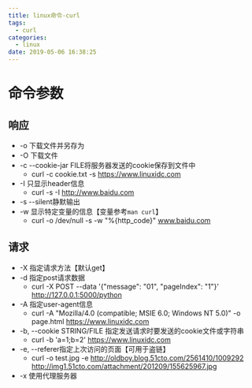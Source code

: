 ```yaml
---
title: linux命令-curl
tags:
  - curl
categories:
  - linux
date: 2019-05-06 16:38:25
---
```


# 命令参数
## 响应
* -o 下载文件并另存为
* -O 下载文件
* -c --cookie-jar FILE将服务器发送的cookie保存到文件中
    - curl -c cookie.txt -s https://www.linuxidc.com
* -I 只显示header信息
    - curl -s -I http://www.baidu.com
* -s --silent静默输出
* -w 显示特定变量的信息【变量参考`man curl`】
    - curl -o /dev/null -s -w "%{http_code}" www.baidu.com

## 请求
* -X 指定请求方法【默认get】
* -d 指定post请求数据
    - curl -X POST --data '{"message": "01", "pageIndex": "1"}' http://127.0.0.1:5000/python
* -A 指定user-agent信息
    - curl -A "Mozilla/4.0 (compatible; MSIE 6.0; Windows NT 5.0)" -o page.html  https://www.linuxidc.com
* -b, --cookie STRING/FILE 指定发送请求时要发送的cookie文件或字符串
    - curl -b 'a=1;b=2' https://www.linuxidc.com
* -e, --referer指定上次访问的页面【可用于盗链】
    - curl -o test.jpg -e http://oldboy.blog.51cto.com/2561410/1009292 http://img1.51cto.com/attachment/201209/155625967.jpg
* -x 使用代理服务器



